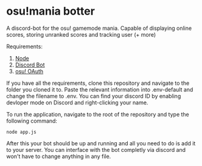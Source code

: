 # osu!mania botter
A discord-bot for the osu! gamemode mania. Capable of displaying online scores, storing unranked scores and tracking user (+ more)

Requirements: 
1. [Node](https://nodejs.org/en)
2. [Discord Bot](https://discordjs.guide/preparations/setting-up-a-bot-application.html#creating-your-bot)
3. [osu! OAuth](https://osu.ppy.sh/docs/index.html#registering-an-oauth-application)

If you have all the requirements, clone this repository and navigate to the folder you cloned it to. Paste the relevant information into .env-default and change the filename to .env. You can find your discord ID by enabling devloper mode on Discord and right-clicking your name. 

To run the application, navigate to the root of the repository and type the following command:

```node app.js```

After this your bot should be up and running and all you need to do is add it to your server. You can interface with the bot completly via discord and won't have to change anything in any file.
